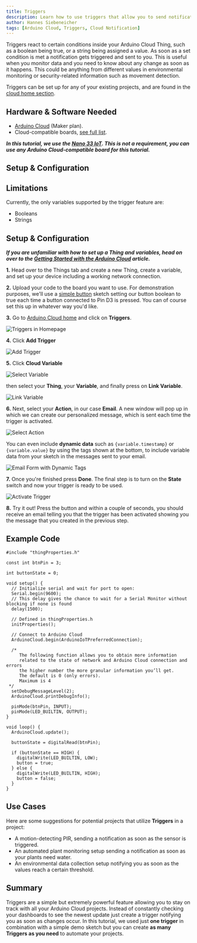 ```yaml
---
title: Triggers
description: Learn how to use triggers that allow you to send notifications based on set conditions.
author: Hannes Siebeneicher
tags: [Arduino Cloud, Triggers, Cloud Notification]
---
```


Triggers react to certain conditions inside your Arduino Cloud Thing, such as a boolean being true, or a string being assigned a value. As soon as a set condition is met a notification gets triggered and sent to you. This is useful when you monitor data and you need to know about any change as soon as it happens. This could be anything from different values in environmental monitoring or security-related information such as movement detection.

Triggers can be set up for any of your existing projects, and are found in the [cloud home section](https://cloud.arduino.cc/home/).

## Hardware & Software Needed

- [Arduino Cloud](https://app.arduino.cc/) (Maker plan).
- Cloud-compatible boards, [see full list](https://docs.arduino.cc/arduino-cloud/guides/overview#compatible-hardware).

***In this tutorial, we use the [Nano 33 IoT](https://store.arduino.cc/products/arduino-nano-33-iot). This is not a requirement, you can use any Arduino Cloud-compatible board for this tutorial.***

## Setup & Configuration

## Limitations

Currently, the only variables supported by the trigger feature are:

- Booleans
- Strings

## Setup & Configuration

***If you are unfamiliar with how to set up a Thing and variables, head on over to the [Getting Started with the Arduino Cloud](/arduino-cloud/guides/overview) article.***

**1.** Head over to the Things tab and create a new Thing, create a variable, and set up your device including a working network connection.

**2.** Upload your code to the board you want to use. For demonstration purposes, we'll use a [simple button](#example-code) sketch setting our button boolean to true each time a button connected to Pin D3 is pressed. You can of course set this up in whatever way you'd like.

**3.** Go to [Arduino Cloud home](https://cloud.arduino.cc/home/) and click on **Triggers**.
 

![Triggers in Homepage](./assets/triggerHomepage.png)

**4.** Click **Add Trigger**

![Add Trigger](./assets/addTrigger.png)

**5.** Click **Cloud Variable**

![Select Variable](./assets/selectVariable.png)

 then select your **Thing**, your **Variable**, and finally press on **Link Variable**.

![Link Variable](./assets/linkVariable.png)

**6.** Next, select your **Action**, in our case **Email**. A new window will pop up in which we can create our personalized message, which is sent each time the trigger is activated.

![Select Action](./assets/selectAction.png)

You can even include **dynamic data** such as `{variable.timestamp}` or `{variable.value}` by using the tags shown at the bottom, to include variable data from your sketch in the messages sent to your email.

![Email Form with Dynamic Tags](./assets/emailForm.png)

**7.** Once you're finished press **Done**. The final step is to turn on the **State** switch and now your trigger is ready to be used.

![Activate Trigger](./assets/activateTrigger.png)

**8.** Try it out! Press the button and within a couple of seconds, you should receive an email telling you that the trigger has been activated showing you the message that you created in the previous step.

## Example Code

```arduino
#include "thingProperties.h"

const int btnPin = 3;

int buttonState = 0;

void setup() {
  // Initialize serial and wait for port to open:
  Serial.begin(9600);
  // This delay gives the chance to wait for a Serial Monitor without blocking if none is found
  delay(1500); 

  // Defined in thingProperties.h
  initProperties();

  // Connect to Arduino Cloud
  ArduinoCloud.begin(ArduinoIoTPreferredConnection);
  
  /*
     The following function allows you to obtain more information
     related to the state of network and Arduino Cloud connection and errors
     the higher number the more granular information you’ll get.
     The default is 0 (only errors).
     Maximum is 4
 */
  setDebugMessageLevel(2);
  ArduinoCloud.printDebugInfo();
  
  pinMode(btnPin, INPUT);
  pinMode(LED_BUILTIN, OUTPUT);
}

void loop() {
  ArduinoCloud.update();
  
  buttonState = digitalRead(btnPin);
  
  if (buttonState == HIGH) {
    digitalWrite(LED_BUILTIN, LOW);
    button = true;
  } else {
    digitalWrite(LED_BUILTIN, HIGH);
    button = false;
  }
}
```

## Use Cases

Here are some suggestions for potential projects that utilize **Triggers** in a project:

- A motion-detecting PIR, sending a notification as soon as the sensor is triggered.
- An automated plant monitoring setup sending a notification as soon as your plants need water.
- An environmental data collection setup notifying you as soon as the values reach a certain threshold.


## Summary
Triggers are a simple but extremely powerful feature allowing you to stay on track with all your Arduino Cloud projects. Instead of constantly checking your dashboards to see the newest update just create a trigger notifying you as soon as changes occur. In this tutorial, we used just **one trigger** in combination with a simple demo sketch but you can create **as many Triggers as you need** to automate your projects.